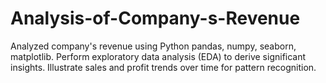 # Analysis-of-Company-s-Revenue
Analyzed company's revenue using Python pandas, numpy, seaborn, matplotlib. Perform exploratory data analysis (EDA) to derive significant insights. Illustrate sales and profit trends over time for pattern recognition.
